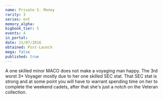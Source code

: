 ```yaml
---
name: Private S. Money
rarity: 3
series: ent
memory_alpha:
bigbook_tier: 5
events: 4
in_portal:
date: 21/07/2016
obtained: Post-Launch
mega: false
published: true
---
```


A one skilled minor MACO does not make a voyaging man happy. The 3rd worst 3* Voyager mostly due to her one skilled SEC stat. That SEC stat is strong and at some point you will have to warrant spending time on her to complete the weekend cadets, after that she's just a notch on the Veteran collection.
